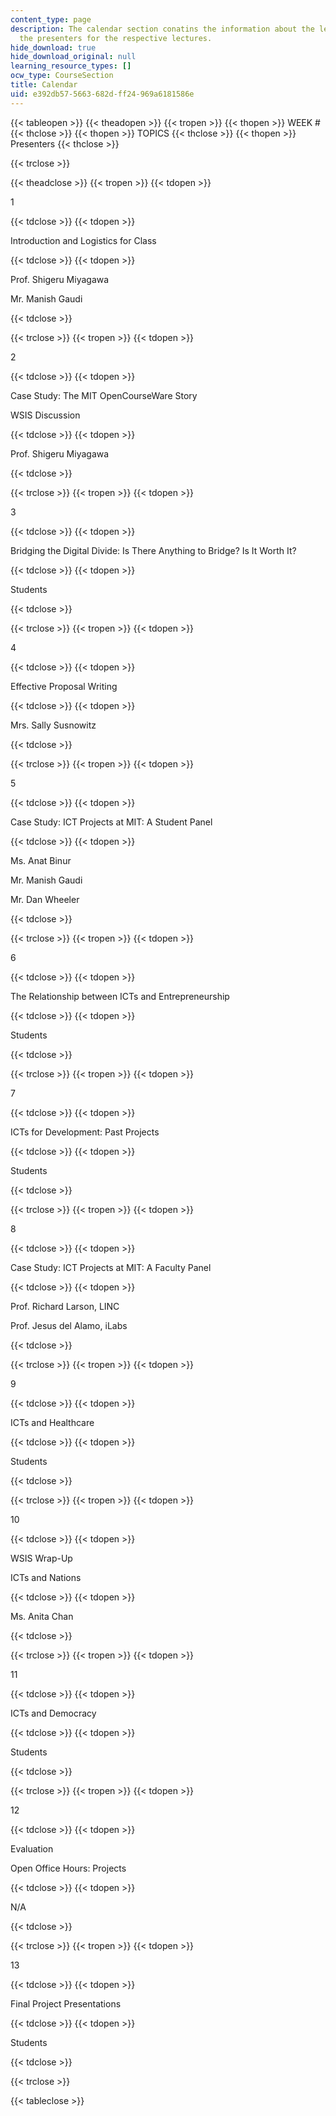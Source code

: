 ```yaml
---
content_type: page
description: The calendar section conatins the information about the lectures and
  the presenters for the respective lectures.
hide_download: true
hide_download_original: null
learning_resource_types: []
ocw_type: CourseSection
title: Calendar
uid: e392db57-5663-682d-ff24-969a6181586e
---
```


{{< tableopen >}}
{{< theadopen >}}
{{< tropen >}}
{{< thopen >}}
WEEK #
{{< thclose >}}
{{< thopen >}}
TOPICS
{{< thclose >}}
{{< thopen >}}
Presenters
{{< thclose >}}

{{< trclose >}}

{{< theadclose >}}
{{< tropen >}}
{{< tdopen >}}


1


{{< tdclose >}}
{{< tdopen >}}


Introduction and Logistics for Class


{{< tdclose >}}
{{< tdopen >}}


Prof. Shigeru Miyagawa

Mr. Manish Gaudi


{{< tdclose >}}

{{< trclose >}}
{{< tropen >}}
{{< tdopen >}}


2


{{< tdclose >}}
{{< tdopen >}}


Case Study: The MIT OpenCourseWare Story

WSIS Discussion


{{< tdclose >}}
{{< tdopen >}}


Prof. Shigeru Miyagawa


{{< tdclose >}}

{{< trclose >}}
{{< tropen >}}
{{< tdopen >}}


3


{{< tdclose >}}
{{< tdopen >}}


Bridging the Digital Divide: Is There Anything to Bridge? Is It Worth It?


{{< tdclose >}}
{{< tdopen >}}


Students


{{< tdclose >}}

{{< trclose >}}
{{< tropen >}}
{{< tdopen >}}


4


{{< tdclose >}}
{{< tdopen >}}


Effective Proposal Writing


{{< tdclose >}}
{{< tdopen >}}


Mrs. Sally Susnowitz


{{< tdclose >}}

{{< trclose >}}
{{< tropen >}}
{{< tdopen >}}


5


{{< tdclose >}}
{{< tdopen >}}


Case Study: ICT Projects at MIT: A Student Panel


{{< tdclose >}}
{{< tdopen >}}


Ms. Anat Binur

Mr. Manish Gaudi

Mr. Dan Wheeler


{{< tdclose >}}

{{< trclose >}}
{{< tropen >}}
{{< tdopen >}}


6


{{< tdclose >}}
{{< tdopen >}}


The Relationship between ICTs and Entrepreneurship


{{< tdclose >}}
{{< tdopen >}}


Students


{{< tdclose >}}

{{< trclose >}}
{{< tropen >}}
{{< tdopen >}}


7


{{< tdclose >}}
{{< tdopen >}}


ICTs for Development: Past Projects


{{< tdclose >}}
{{< tdopen >}}


Students


{{< tdclose >}}

{{< trclose >}}
{{< tropen >}}
{{< tdopen >}}


8


{{< tdclose >}}
{{< tdopen >}}


Case Study: ICT Projects at MIT: A Faculty Panel


{{< tdclose >}}
{{< tdopen >}}


Prof. Richard Larson, LINC

Prof. Jesus del Alamo, iLabs


{{< tdclose >}}

{{< trclose >}}
{{< tropen >}}
{{< tdopen >}}


9


{{< tdclose >}}
{{< tdopen >}}


ICTs and Healthcare


{{< tdclose >}}
{{< tdopen >}}


Students


{{< tdclose >}}

{{< trclose >}}
{{< tropen >}}
{{< tdopen >}}


10


{{< tdclose >}}
{{< tdopen >}}


WSIS Wrap-Up

ICTs and Nations


{{< tdclose >}}
{{< tdopen >}}


Ms. Anita Chan


{{< tdclose >}}

{{< trclose >}}
{{< tropen >}}
{{< tdopen >}}


11


{{< tdclose >}}
{{< tdopen >}}


ICTs and Democracy


{{< tdclose >}}
{{< tdopen >}}


Students


{{< tdclose >}}

{{< trclose >}}
{{< tropen >}}
{{< tdopen >}}


12


{{< tdclose >}}
{{< tdopen >}}


Evaluation

Open Office Hours: Projects


{{< tdclose >}}
{{< tdopen >}}


N/A


{{< tdclose >}}

{{< trclose >}}
{{< tropen >}}
{{< tdopen >}}


13


{{< tdclose >}}
{{< tdopen >}}


Final Project Presentations


{{< tdclose >}}
{{< tdopen >}}


Students


{{< tdclose >}}

{{< trclose >}}

{{< tableclose >}}